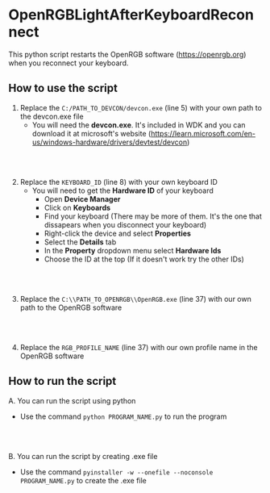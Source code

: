 # OpenRGBLightAfterKeyboardReconnect
This python script restarts the OpenRGB software (https://openrgb.org) when you reconnect your keyboard.

## How to use the script
1. Replace the `C:/PATH_TO_DEVCON/devcon.exe` (line 5) with your own path to the devcon.exe file
    - You will need the **devcon.exe**. It's included in WDK and you can download it at microsoft's website (https://learn.microsoft.com/en-us/windows-hardware/drivers/devtest/devcon) 
  
<br/>
<br/>

2. Replace the `KEYBOARD_ID` (line 8) with your own keyboard ID 
    - You will need to get the **Hardware ID** of your keyboard 
      - Open **Device Manager**
      - Click on **Keyboards**
      - Find your keyboard (There may be more of them. It's the one that dissapears when you disconnect your keyboard)
      - Right-click the device and select **Properties**
      - Select the **Details** tab
      - In the **Property** dropdown menu select **Hardware Ids**
      - Choose the ID at the top (If it doesn't work try the other IDs)
    
 <br/>
 <br/>
  
3. Replace the `C:\\PATH_TO_OPENRGB\\OpenRGB.exe` (line 37) with our own path to the OpenRGB software

<br/>
<br/>

4. Replace the `RGB_PROFILE_NAME` (line 37) with our own profile name in the OpenRGB software

## How to run the script
A. You can run the script using python 
  - Use the command `python PROGRAM_NAME.py` to run the program
<br/>
<br/>

B. You can run the script by creating .exe file
  - Use the command `pyinstaller -w --onefile --noconsole PROGRAM_NAME.py` to create the .exe file






